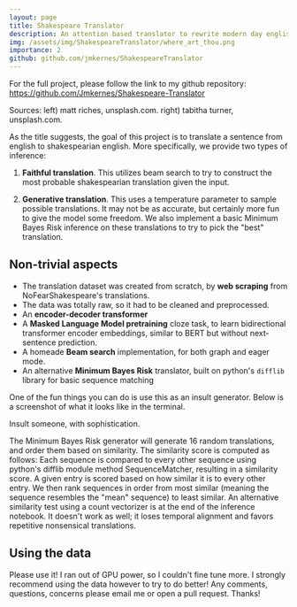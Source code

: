 ```yaml
---
layout: page
title: Shakespeare Translator
description: An attention based translator to rewrite modern day english into Shakespearian english.
img: /assets/img/ShakespeareTranslator/where_art_thou.png
importance: 2
github: github.com/jmkernes/ShakespeareTranslator
---
```


For the full project, please follow the link to my github repository:
<a href="https://github.com/Jmkernes/Shakespeare-Translator">https://github.com/Jmkernes/Shakespeare-Translator</a>

<div class="row justify-content-sm-center">
    <div class="col-sm-8 mt-3 mt-md-0">
        <img class="img-fluid rounded z-depth-1" src="{{ '/assets/img/ShakespeareTranslator/stock_shakes_photo.jpg' | relative_url }}" alt="" title="example image"/>
    </div>
    <div class="col-sm-4 mt-3 mt-md-0">
        <img class="img-fluid rounded z-depth-1" src="{{ '/assets/img/ShakespeareTranslator/stock2.jpg' | relative_url }}" alt="" title="example image"/>
    </div>
</div>
<div class="caption">
    Sources: left) matt riches, unsplash.com. right) tabitha turner, unsplash.com.
</div>

As the title suggests, the goal of this project is to translate a sentence from english to shakespearian english. More specifically, we provide two types of inference:

1. __Faithful translation__. This utilizes beam search to try to construct the most probable shakespearian translation given the input.

2. __Generative translation__. This uses a temperature parameter to sample possible translations. It may not be as accurate, but certainly more fun to give the model some freedom. We also implement a basic Minimum Bayes Risk inference on these translations to try to pick the "best" translation.

## Non-trivial aspects

* The translation dataset was created from scratch, by **web scraping** from NoFearShakespeare's translations.
* The data was totally raw, so it had to be cleaned and preprocessed.
* An **encoder-decoder transformer**
* A **Masked Language Model pretraining** cloze task, to learn bidirectional transformer encoder embeddings, similar to BERT but without next-sentence prediction.
* A homeade **Beam search** implementation, for both graph and eager mode.
* An alternative **Minimum Bayes Risk** translator, built on python's `difflib` library for basic sequence matching

One of the fun things you can do is use this as an insult generator. Below is a screenshot of what it looks like in the terminal.


<div class="row justify-content-sm-center">
    <div class="col-sm-6 mt-3 mt-md-0">
        <img class="img-fluid rounded z-depth-1" src="{{ '/assets/img/ShakespeareTranslator/prog_screenshot.png' | relative_url }}" alt="" title="example image"/>
    </div>
    <div class="col-sm-6 mt-3 mt-md-0">
        <img class="img-fluid rounded z-depth-1" src="{{ '/assets/img/ShakespeareTranslator/insult.png' | relative_url }}" alt="" title="example image"/>
    </div>
</div>
<div class="caption">
  Insult someone, with sophistication.
</div>


The Minimum Bayes Risk generator will generate 16 random translations, and order them based on similarity. The similarity score is computed as follows: Each sequence is compared to every other sequence using python's difflib module method SequenceMatcher, resulting in a similarity score. A given entry is scored based on how similar it is to every other entry. We then rank sequences in order from most similar (meaning the sequence resembles the "mean" sequence) to least similar. An alternative similarity test using a count vectorizer is at the end of the inference notebook. It doesn't work as well; it loses temporal alignment and favors repetitive nonsensical translations.

## Using the data
Please use it! I ran out of GPU power, so I couldn't fine tune more. I strongly recommend using the data however to try to do better! Any comments, questions, concerns please email me or open a pull request. Thanks!
